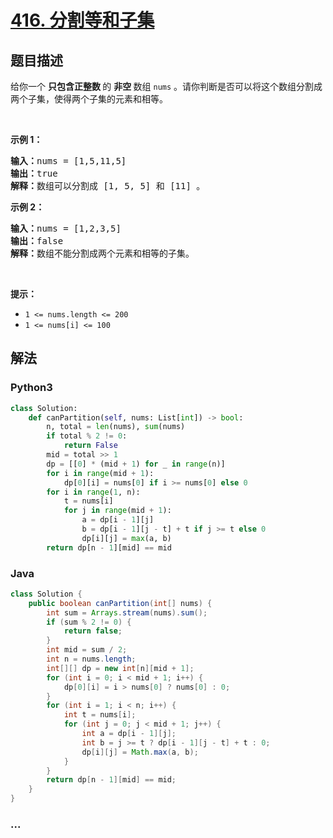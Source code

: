 # [416. 分割等和子集](https://leetcode-cn.com/problems/partition-equal-subset-sum)



## 题目描述

<!-- 这里写题目描述 -->

<p>给你一个 <strong>只包含正整数 </strong>的 <strong>非空 </strong>数组 <code>nums</code> 。请你判断是否可以将这个数组分割成两个子集，使得两个子集的元素和相等。</p>

<p> </p>

<p><strong>示例 1：</strong></p>

<pre>
<strong>输入：</strong>nums = [1,5,11,5]
<strong>输出：</strong>true
<strong>解释：</strong>数组可以分割成 [1, 5, 5] 和 [11] 。</pre>

<p><strong>示例 2：</strong></p>

<pre>
<strong>输入：</strong>nums = [1,2,3,5]
<strong>输出：</strong>false
<strong>解释：</strong>数组不能分割成两个元素和相等的子集。
</pre>

<p> </p>

<p><strong>提示：</strong></p>

<ul>
	<li><code>1 <= nums.length <= 200</code></li>
	<li><code>1 <= nums[i] <= 100</code></li>
</ul>


## 解法

<!-- 这里可写通用的实现逻辑 -->

<!-- tabs:start -->

### **Python3**

<!-- 这里可写当前语言的特殊实现逻辑 -->

```python
class Solution:
    def canPartition(self, nums: List[int]) -> bool:
        n, total = len(nums), sum(nums)
        if total % 2 != 0:
            return False
        mid = total >> 1
        dp = [[0] * (mid + 1) for _ in range(n)]
        for i in range(mid + 1):
            dp[0][i] = nums[0] if i >= nums[0] else 0
        for i in range(1, n):
            t = nums[i]
            for j in range(mid + 1):
                a = dp[i - 1][j]
                b = dp[i - 1][j - t] + t if j >= t else 0
                dp[i][j] = max(a, b)
        return dp[n - 1][mid] == mid
```

### **Java**

<!-- 这里可写当前语言的特殊实现逻辑 -->

```java
class Solution {
    public boolean canPartition(int[] nums) {
        int sum = Arrays.stream(nums).sum();
        if (sum % 2 != 0) {
            return false;
        }
        int mid = sum / 2;
        int n = nums.length;
        int[][] dp = new int[n][mid + 1];
        for (int i = 0; i < mid + 1; i++) {
            dp[0][i] = i > nums[0] ? nums[0] : 0;
        }
        for (int i = 1; i < n; i++) {
            int t = nums[i];
            for (int j = 0; j < mid + 1; j++) {
                int a = dp[i - 1][j];
                int b = j >= t ? dp[i - 1][j - t] + t : 0;
                dp[i][j] = Math.max(a, b);
            }
        }
        return dp[n - 1][mid] == mid;
    }
}
```

### **...**

```

```

<!-- tabs:end -->
